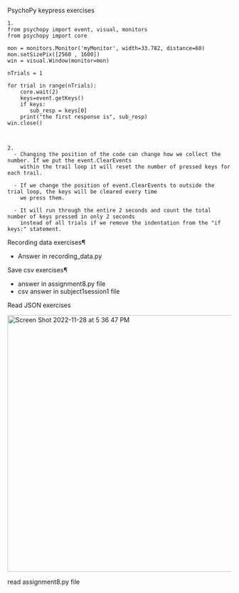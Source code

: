 PsychoPy keypress exercises


    1.
    from psychopy import event, visual, monitors
    from psychopy import core

    mon = monitors.Monitor('myMonitor', width=33.782, distance=60)
    mon.setSizePix([2560 , 1600])
    win = visual.Window(monitor=mon)

    nTrials = 1

    for trial in range(nTrials):
        core.wait(2)
        keys=event.getKeys()
        if keys:
           sub_resp = keys[0] 
        print("the first response is", sub_resp)
    win.close()
    
    
    
    2. 
      - Changing the position of the code can change how we collect the number. If we put the event.ClearEvents 
        within the trail loop it will reset the number of pressed keys for each trail.
  
      - If we change the position of event.ClearEvents to outside the trial loop, the keys will be cleared every time 
        we press them.
  
      - It will run through the entire 2 seconds and count the total number of keys pressed in only 2 seconds 
        instead of all trials if we remove the indentation from the "if keys:" statement.
        


Recording data exercises¶
- Answer in recording_data.py
    
    
Save csv exercises¶
- answer in assignment8.py file
- csv answer in subject1session1 file


Read JSON exercises



<img width="576" alt="Screen Shot 2022-11-28 at 5 36 47 PM" src="https://user-images.githubusercontent.com/113719490/204409825-5b7b420f-18b8-4f51-8200-4622c728b856.png">



read assignment8.py file

    

